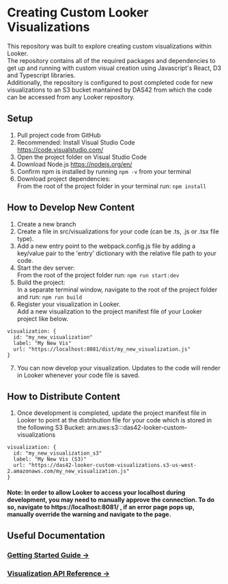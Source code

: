# Creating Custom Looker Visualizations 
This repository was built to explore creating custom visualizations within Looker.   
The repository contains all of the required packages and dependencies to get up and running with custom visual creation using Javascript's React, D3 and Typescript libraries.   
Additionally, the repository is configured to post completed code for new visualizations to an S3 bucket mantained by DAS42 from which the code can be accessed from any Looker repository.   

## Setup 

1) Pull project code from GitHub
2) Recommended: Install Visual Studio Code https://code.visualstudio.com/
3) Open the project folder on Visual Studio Code
4) Download Node.js https://nodejs.org/en/
5) Confirm npm is installed by running `npm -v` from your terminal
6) Download project dependencies:  
   From the root of the project folder in your terminal run: `npm install`


## How to Develop New Content 

1) Create a new branch 
2) Create a file in src/visualizations for your code (can be .ts, .js or .tsx file type). 
3) Add a new entry point to the webpack.config.js file by adding a key/value pair to the 'entry' dictionary with the relative file path to your code.
4) Start the dev server:  
   From the root of the project folder run: `npm run start:dev`
5) Build the project:  
  In a separate terminal window, navigate to the root of the project folder and run: `npm run build`
6) Register your visualization in Looker.   
   Add a new visualization to the project manifest file of your Looker project like below. 
```
visualization: {
  id: "my_new_visualization"
  label: "My New Vis"
  url: "https://localhost:8081/dist/my_new_visualization.js"
}
```

7) You can now develop your visualization. Updates to the code will render in Looker whenever your code file is saved. 

## How to Distribute Content
1) Once development is completed, update the project manifest file in Looker to point at the distribution file for your code which is stored in the following S3 Bucket: arn:aws:s3:::das42-looker-custom-visualizations
```
visualization: {
  id: "my_new_visualization_s3"
  label: "My New Vis (S3)"
  url: "https://das42-looker-custom-visualizations.s3-us-west-2.amazonaws.com/my_new_visualization.js"
}
```

#### Note: In order to allow Looker to access your localhost during development, you may need to manually approve the connection. To do so, navigate to https://localhost:8081/ , if an error page pops up, manually override the warning and navigate to the page.


## Useful Documentation 

### [Getting Started Guide &rarr;](https://github.com/looker/custom_visualizations_v2/blob/master/docs/getting_started.md)

###  [Visualization API Reference &rarr;](https://github.com/looker/custom_visualizations_v2/blob/master/docs/api_reference.md)


